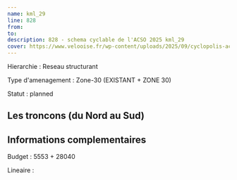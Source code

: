 ```yaml
---
name: kml_29 
line: 828
from: 
to:  
description: 828 - schema cyclable de l'ACSO 2025 kml_29 
cover: https://www.velooise.fr/wp-content/uploads/2025/09/cyclopolis-acso-default.jpg
---
```

Hierarchie : Reseau structurant

Type d'amenagement : Zone-30 (EXISTANT + ZONE 30)

Statut : planned

## Les troncons (du Nord au Sud)

## Informations complementaires

Budget  : 5553 + 28040

Lineaire :

